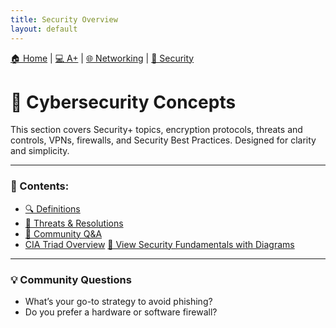 ```yaml
---
title: Security Overview
layout: default
---
```


[🏠 Home](../README.md) | [💻 A+](../a-plus/index.md) | [🌐 Networking](../networking/index.md) | [🔐 Security](index.md)

# 🔐 Cybersecurity Concepts

This section covers Security+ topics, encryption protocols, threats and controls, VPNs, firewalls, and Security Best Practices. Designed for clarity and simplicity.

---

### 📘 Contents:
- [🔍 Definitions](definitions.md)
- [🚨 Threats & Resolutions](threats.md)
- [💬 Community Q&A](qna.md)
- [CIA Triad Overview](./cia-triad.md)
[🔐 View Security Fundamentals with Diagrams](./fundamentals.md)

---

### 💡 Community Questions
- What’s your go-to strategy to avoid phishing?
- Do you prefer a hardware or software firewall?
